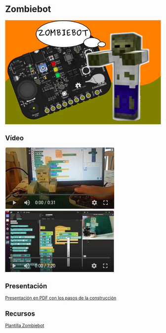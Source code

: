 # Zombiebot
![Zombiebot](https://github.com/lobotic/Proyectitos/blob/master/Echidna/Zombiebot/ZOMBIEBOT.png)

## Vídeo
[![Video en Youtube](https://github.com/lobotic/Proyectitos/blob/master/Echidna/Zombiebot/Youtube.png)](https://youtu.be/pNQFwh4Arsw)
[![Video en Youtube](https://github.com/lobotic/Proyectitos/blob/master/Echidna/Zombiebot/Youtube2.png)](https://youtu.be/nIhXslzPmzY)

## Presentación
[Presentación en PDF con los pasos de la construcción](https://github.com/lobotic/Proyectitos/blob/master/Echidna/Zombiebot/zombiebot_presentacion.pdf)

## Recursos
[Plantilla Zombiebot](https://github.com/lobotic/Proyectitos/blob/master/Echidna/Zombiebot/ZOMBIEBOT.pdf)
